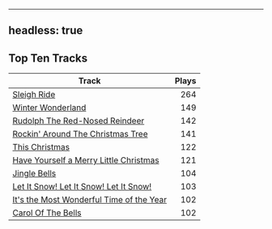 
---
headless: true
---

## Top Ten Tracks

| Track | Plays |
| --- |  ---: |
|[Sleigh Ride](/songs/sleigh-ride)| 264|
|[Winter Wonderland](/songs/winter-wonderland)| 149|
|[Rudolph The Red-Nosed Reindeer](/songs/rudolph-the-red-nosed-reindeer)| 142|
|[Rockin' Around The Christmas Tree](/songs/rockin-around-the-christmas-tree)| 141|
|[This Christmas](/songs/this-christmas)| 122|
|[Have Yourself a Merry Little Christmas](/songs/have-yourself-a-merry-little-christmas)| 121|
|[Jingle Bells](/songs/jingle-bells)| 104|
|[Let It Snow! Let It Snow! Let It Snow!](/songs/let-it-snow-let-it-snow-let-it-snow)| 103|
|[It's the Most Wonderful Time of the Year](/songs/its-the-most-wonderful-time-of-the-year)| 102|
|[Carol Of The Bells](/songs/carol-of-the-bells)| 102|
